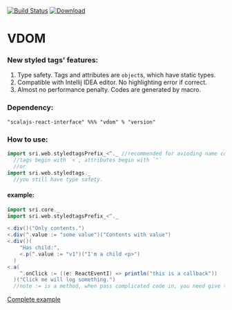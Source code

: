 [![Build Status](https://travis-ci.org/scalajs-react-interface/vdom.svg?branch=master)](https://travis-ci.org/scalajs-react-interface/vdom)
[ ![Download](https://api.bintray.com/packages/scalajs-react-interface/maven/vdom/images/download.svg?version=2017.4.27-beta) ](https://bintray.com/scalajs-react-interface/maven/vdom/2017.4.27-beta/link)
# VDOM

### New styled tags' features:

1. Type safety. Tags and attributes are `object`s, which have static types.
2. Compatible with Intellij IDEA editor. No highlighting error if correct.
3. Almost no performance penalty. Codes are generated by macro.

### Dependency:

    "scalajs-react-interface" %%% "vdom" % "version"

### How to use:
```scala
import sri.web.styledtagsPrefix_<^._ //recommended for avioding name conflicts.
  //tags begin with `<`, attributes begin with `^`
  //or
import sri.web.styledtags._
  //you still have type safety.
```

#### example:
```scala
import sri.core._
import sri.web.styledtagsPrefix_<^._

<.div()("Only contents.")
<.div(^.value := "some value")("Contents with value")
<.div()(
    "Has child:",
    <.p(^.value := "v1")("I'm a child <p>")
  )
<.a(
    ^.onClick := ((e: ReactEventI) => println("this is a callback"))
  )("Click me will log something.")
  //note := is a method, when pass complicated code in, you need give them parentheses.
```    

[Complete example](incubation/src/main/scala/sri/web/template/components/StyledTagsComTest.scala)   

